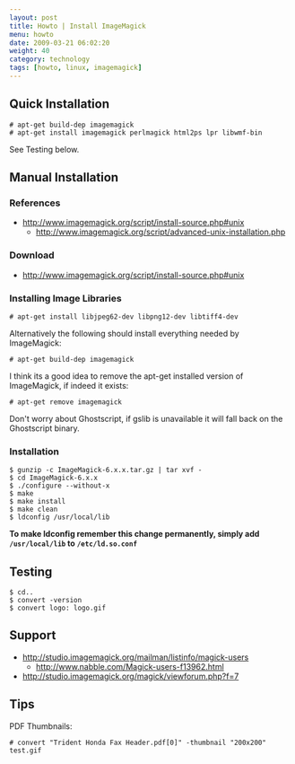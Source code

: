 ```yaml
---
layout: post
title: Howto | Install ImageMagick
menu: howto
date: 2009-03-21 06:02:20
weight: 40
category: technology
tags: [howto, linux, imagemagick]
---
```


## Quick Installation

    # apt-get build-dep imagemagick
    # apt-get install imagemagick perlmagick html2ps lpr libwmf-bin

See Testing below.

## Manual Installation

### References

   * http://www.imagemagick.org/script/install-source.php#unix
      * http://www.imagemagick.org/script/advanced-unix-installation.php

### Download

   * http://www.imagemagick.org/script/install-source.php#unix

### Installing Image Libraries

    # apt-get install libjpeg62-dev libpng12-dev libtiff4-dev

Alternatively the following should install everything needed by ImageMagick:

    # apt-get build-dep imagemagick

I think its a good idea to remove the apt-get installed version of ImageMagick, if indeed it exists:

    # apt-get remove imagemagick

Don't worry about Ghostscript, if gslib is unavailable it will fall back on the Ghostscript binary.

### Installation

    $ gunzip -c ImageMagick-6.x.x.tar.gz | tar xvf -
    $ cd ImageMagick-6.x.x
    $ ./configure --without-x
    $ make
    $ make install
    $ make clean
    $ ldconfig /usr/local/lib

**To make ldconfig remember this change permanently, simply add `/usr/local/lib` to `/etc/ld.so.conf`**

## Testing

    $ cd..
    $ convert -version
    $ convert logo: logo.gif

## Support

   * http://studio.imagemagick.org/mailman/listinfo/magick-users
      * http://www.nabble.com/Magick-users-f13962.html
   * http://studio.imagemagick.org/magick/viewforum.php?f=7

## Tips

PDF Thumbnails:

    # convert "Trident Honda Fax Header.pdf[0]" -thumbnail "200x200" test.gif

